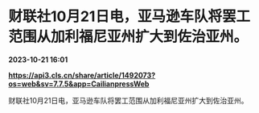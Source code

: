 # 财联社10月21日电，亚马逊车队将罢工范围从加利福尼亚州扩大到佐治亚州。

**2023-10-21 16:01**

**https://api3.cls.cn/share/article/1492073?os=web&sv=7.7.5&app=CailianpressWeb**

财联社10月21日电，亚马逊车队将罢工范围从加利福尼亚州扩大到佐治亚州。
